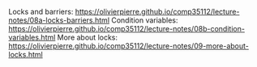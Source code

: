 Locks and barriers: https://olivierpierre.github.io/comp35112/lecture-notes/08a-locks-barriers.html
Condition variables: https://olivierpierre.github.io/comp35112/lecture-notes/08b-condition-variables.html
More about locks: https://olivierpierre.github.io/comp35112/lecture-notes/09-more-about-locks.html